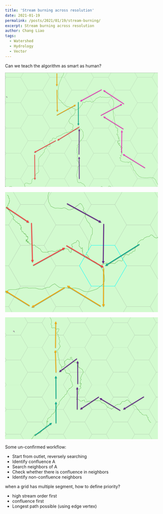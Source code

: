 ```yaml
---
title: 'Stream burning across resolution'
date: 2021-01-19
permalink: /posts/2021/01/19/stream-burning/
excerpt: Stream burning across resolution
author: Chang Liao
tags:
  - Watershed
  - Hydrology
  - Vector
---
```


Can we teach the algorithm as smart as human?


![Figure 1](https://github.com/changliao/science/blob/main/_figure/hexwatershed/algorithm/flowline1.png?raw=true)



![Figure 2](https://github.com/changliao/science/blob/main/_figure/hexwatershed/algorithm/flowline2.png?raw=true)


  
![Figure 3](https://github.com/changliao/science/blob/main/_figure/hexwatershed/algorithm/flowline3.png?raw=true)

Some un-confirmed workflow:

* Start from outlet, reversely searching
* Identify confluence A
* Search neighbors of A
* Check whether there is confluence in neighbors
* Identify non-confluence neighbors

when a grid has multiple segment, how to define priority?
* high stream order first
* confluence first
* Longest path possible (using edge vertex)


